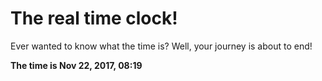 # The real time clock!

Ever wanted to know what the time is? Well, your journey is about to end!

**The time is Nov 22, 2017, 08:19**